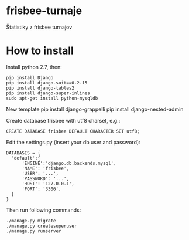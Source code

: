 # frisbee-turnaje
Štatistiky z frisbee turnajov

# How to install

Install python 2.7, then:

    pip install Django
    pip install django-suit==0.2.15
    pip install django-tables2
    pip install django-super-inlines
    sudo apt-get install python-mysqldb

New template 
    pip install django-grappelli
    pip install django-nested-admin

Create database frisbee with utf8 charset, e.g.:
    
    CREATE DATABASE frisbee DEFAULT CHARACTER SET utf8;

Edit the settings.py (insert your db user and password):

    DATABASES = {
      'default':{
          'ENGINE':'django.db.backends.mysql',
          'NAME': 'frisbee',
          'USER': '...',
          'PASSWORD': '...',
          'HOST': '127.0.0.1',
          'PORT': '3306',
      }
    }
    
Then run following commands:

    ./manage.py migrate
    ./manage.py createsuperuser
    ./manage.py runserver
